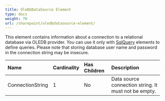 ```yaml
---
title: OleDbDataSource Element
type: docs
weight: 70
url: /sharepoint/oledbdatasource-element/
---
```


This element contains information about a connection to a relational database via OLEDB provider. You can use it only with [SqlQuery](/words/sharepoint/sqlquery-element/) elements to define queries. Please note that storing database user name and password in the connection string may be insecure.

|**Name**|**Cardinality**|**Has Children**|**Description**|
| :- | :- | :- | :- |
|ConnectionString|1|No|Data source connection string. It must not be empty.|

